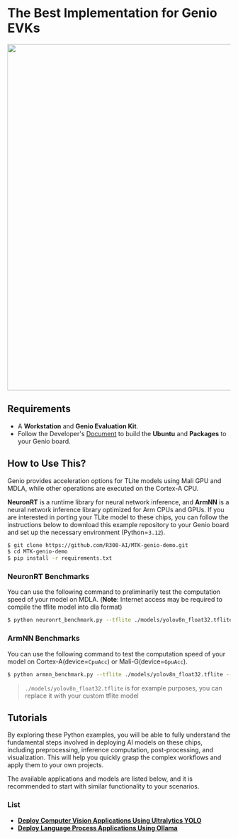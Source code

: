 # The Best Implementation for Genio EVKs

<div align="center">
<img src="https://github.com/R300-AI/ITRI-AI-Hub/blob/main/docs/assets/images/pages/genio_510_demonstration_workflow.png" width="780"/>
</div>

## Requirements
* A **Workstation** and **Genio Evaluation Kit**.
* Follow the Developer's [Document](https://r300-ai.github.io/ITRI-AI-Hub/docs/genio-evk.html) to build the **Ubuntu** and **Packages** to your Genio board.


## How to Use This?
  Genio provides acceleration options for TLite models using Mali GPU and MDLA, while other operations are executed on the Cortex-A CPU.

  **NeuronRT** is a runtime library for neural network inference, and **ArmNN** is a neural network inference library optimized for Arm CPUs and GPUs. If you are interested in porting your TLite model to these chips, you can follow the instructions below to download this example repository to your Genio board and set up the necessary environment (Python=`3.12`).
  ```bash
  $ git clone https://github.com/R300-AI/MTK-genio-demo.git
  $ cd MTK-genio-demo
  $ pip install -r requirements.txt
  ```

### NeuronRT Benchmarks
  You can use the following command to preliminarily test the computation speed of your model on MDLA. (**Note**: Internet access may be required to compile the tflite model into dla format)
  ```bash
  $ python neuronrt_benchmark.py --tflite ./models/yolov8n_float32.tflite --iteration 10
  ```
### ArmNN Benchmarks
  You can use the following command to test the computation speed of your model on Cortex-A(device=`CpuAcc`) or Mali-G(device=`GpuAcc`).
  ```bash
  $ python armnn_benchmark.py --tflite ./models/yolov8n_float32.tflite --device GpuAcc --iteration 10
  ```

> `./models/yolov8n_float32.tflite` is for example purposes, you can replace it with your custom tflite model

## Tutorials
By exploring these Python examples, you will be able to fully understand the fundamental steps involved in deploying AI models on these chips, including preprocessing, inference computation, post-processing, and visualization. This will help you quickly grasp the complex workflows and apply them to your own projects.

The available applications and models are listed below, and it is recommended to start with similar functionality to your scenarios.

### List
* **[Deploy Computer Vision Applications Using Ultralytics YOLO](https://github.com/R300-AI/MTK-genio-demo/blob/main/docs/ultralytics_tutorial.md)**
* **[Deploy Language Process Applications Using Ollama](https://github.com/R300-AI/MTK-genio-demo/blob/main/docs/ollama_tutorial.md)**
